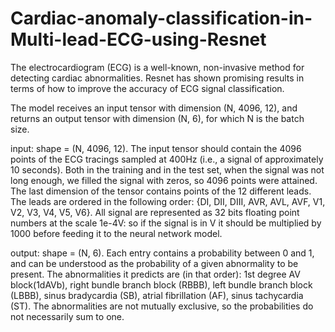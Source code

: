 # Cardiac-anomaly-classification-in-Multi-lead-ECG-using-Resnet
The electrocardiogram (ECG) is a well-known, non-invasive method for detecting cardiac abnormalities. Resnet has shown promising results in terms of how to improve the accuracy of ECG signal classification.

The model receives an input tensor with dimension (N, 4096, 12), and returns an output tensor with dimension (N, 6), for which N is the batch size.

input: shape = (N, 4096, 12). The input tensor should contain the 4096 points of the ECG tracings sampled at 400Hz (i.e., a signal of approximately 10 seconds). Both in the training and in the test set, when the signal was not long enough, we filled the signal with zeros, so 4096 points were attained. The last dimension of the tensor contains points of the 12 different leads. 
The leads are ordered in the following order: {DI, DII, DIII, AVR, AVL, AVF, V1, V2, V3, V4, V5, V6}. All signal are represented as 32 bits floating point numbers at the scale 1e-4V: so if the signal is in V it should be multiplied by 1000 before feeding it to the neural network model.

output: shape = (N, 6). Each entry contains a probability between 0 and 1, and can be understood as the probability of a given abnormality to be present. The abnormalities it predicts are (in that order): 1st degree AV block(1dAVb), right bundle branch block (RBBB), left bundle branch block (LBBB), sinus bradycardia (SB), atrial fibrillation (AF), sinus tachycardia (ST). 
The abnormalities are not mutually exclusive, so the probabilities do not necessarily sum to one.
